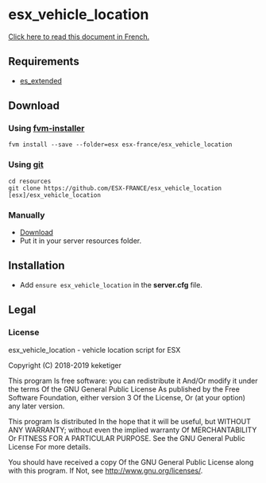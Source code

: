 # esx_vehicle_location

[Click here to read this document in French.](https://github.com/ESX-FRANCE/esx_vehicle_location/wiki/README--Fran%C3%A7ais)

## Requirements
* [es_extended](https://github.com/ESX-Org/es_extended)

## Download
### Using [fvm-installer](https://github.com/qlaffont/fvm-installer)
```
fvm install --save --folder=esx esx-france/esx_vehicle_location
```

### Using [git](https://git-scm.com/)
```
cd resources
git clone https://github.com/ESX-FRANCE/esx_vehicle_location [esx]/esx_vehicle_location
```

### Manually
* [Download](https://github.com/ESX-FRANCE/esx_vehicle_location/archive/master.zip)
* Put it in your server resources folder.

## Installation
* Add ``ensure esx_vehicle_location`` in the **server.cfg** file.

## Legal
### License
esx_vehicle_location - vehicle location script for ESX

Copyright (C) 2018-2019 keketiger

This program Is free software: you can redistribute it And/Or modify it under the terms Of the GNU General Public License As published by the Free Software Foundation, either version 3 Of the License, Or (at your option) any later version.

This program Is distributed In the hope that it will be useful, but WITHOUT ANY WARRANTY; without even the implied warranty Of MERCHANTABILITY Or FITNESS FOR A PARTICULAR PURPOSE. See the GNU General Public License For more details.

You should have received a copy Of the GNU General Public License along with this program. If Not, see http://www.gnu.org/licenses/.
